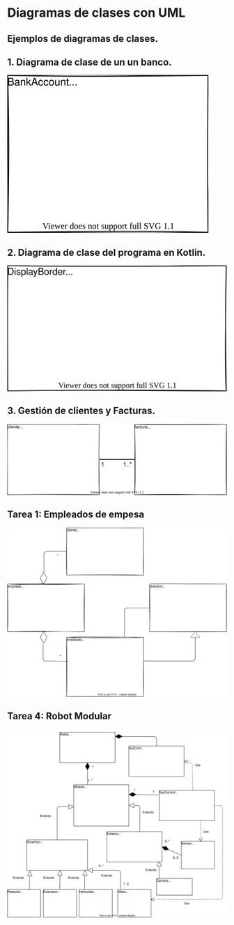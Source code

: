 # Diagramas de clases con UML

## Ejemplos de diagramas de clases.


## 1. Diagrama de clase de un un banco.
![](Diagramas/Diagrama1.drawio.svg)


## 2. Diagrama de clase del programa en Kotlin.
![](Diagramas/Diagrama2.drawio.svg)


## 3. Gestión de clientes y Facturas.
![](Diagramas/Diagrama3.drawio.svg)


## Tarea 1: Empleados de empesa
![](Diagramas/EmpleadosDeEmpresa.drawio.svg)


## Tarea 4: Robot Modular
![](Diagramas/RobotModular.drawio.svg)